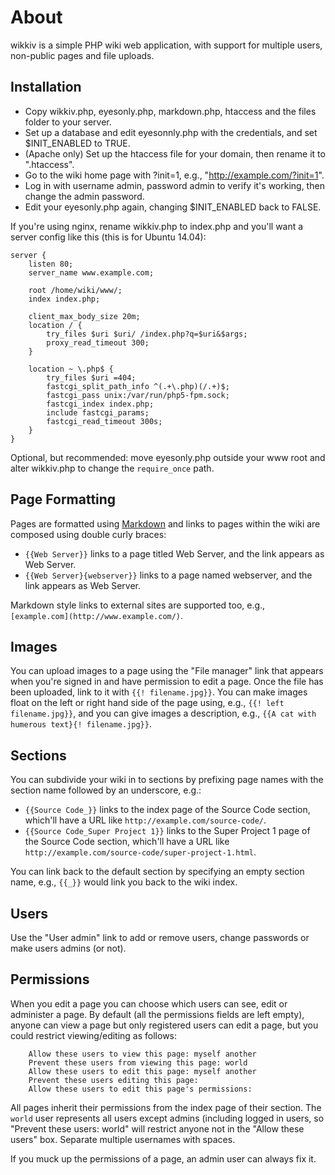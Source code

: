 # About #

wikkiv is a simple PHP wiki web application, with support for multiple users, non-public pages and file uploads.

## Installation ##

- Copy wikkiv.php, eyesonly.php, markdown.php, htaccess and the files folder to your server.
- Set up a database and edit eyesonnly.php with the credentials, and set $INIT_ENABLED to TRUE.
- (Apache only) Set up the htaccess file for your domain, then rename it to ".htaccess".
- Go to the wiki home page with ?init=1, e.g., "http://example.com/?init=1".
- Log in with username admin, password admin to verify it's working, then change the admin password.
- Edit your eyesonly.php again, changing $INIT_ENABLED back to FALSE.

If you're using nginx, rename wikkiv.php to index.php and you'll want a server config like this (this is for Ubuntu 14.04):

```
server {
    listen 80;
    server_name www.example.com;

    root /home/wiki/www/;
    index index.php;

    client_max_body_size 20m;
    location / {
        try_files $uri $uri/ /index.php?q=$uri&$args;
        proxy_read_timeout 300;
    }

    location ~ \.php$ {
        try_files $uri =404;
        fastcgi_split_path_info ^(.+\.php)(/.+)$;
        fastcgi_pass unix:/var/run/php5-fpm.sock;
        fastcgi_index index.php;
        include fastcgi_params;
        fastcgi_read_timeout 300s;
    }
}
```

Optional, but recommended: move eyesonly.php outside your www root and alter wikkiv.php to change the `require_once` path.

## Page Formatting ##

Pages are formatted using [Markdown](http://daringfireball.net/projects/markdown/) and links to pages within the wiki are composed using double curly braces:

- `{{Web Server}}` links to a page titled Web Server, and the link appears as Web Server.
- `{{Web Server}{webserver}}` links to a page named webserver, and the link appears as Web Server.

Markdown style links to external sites are supported too, e.g., `[example.com](http://www.example.com/)`.

## Images ##

You can upload images to a page using the "File manager" link that appears when you're signed in and have permission to edit a page. Once the file has been uploaded, link to it with `{{! filename.jpg}}`. You can make images float on the left or right hand side of the page using, e.g., `{{! left filename.jpg}}`, and you can give images a description, e.g., `{{A cat with humerous text}{! filename.jpg}}`.

## Sections ##

You can subdivide your wiki in to sections by prefixing page names with the section name followed by an underscore, e.g.:

- `{{Source Code_}}` links to the index page of the Source Code section, which'll have a URL like `http://example.com/source-code/`.
- `{{Source Code_Super Project 1}}` links to the Super Project 1 page of the Source Code section, which'll have a URL like `http://example.com/source-code/super-project-1.html`.

You can link back to the default section by specifying an empty section name, e.g., `{{_}}` would link you back to the wiki index.

## Users ##

Use the "User admin" link to add or remove users, change passwords or make users admins (or not).

## Permissions ##

When you edit a page you can choose which users can see, edit or administer a page. By default (all the permissions fields are left empty), anyone can view a page but only registered users can edit a page, but you could restrict viewing/editing as follows:

        Allow these users to view this page: myself another
        Prevent these users from viewing this page: world
        Allow these users to edit this page: myself another
        Prevent these users editing this page:
        Allow these users to edit this page's permissions:
        
All pages inherit their permissions from the index page of their section. The `world` user represents all users except admins (including logged in users, so "Prevent these users: world" will restrict anyone not in the "Allow these users" box. Separate multiple usernames with spaces.

If you muck up the permissions of a page, an admin user can always fix it.
